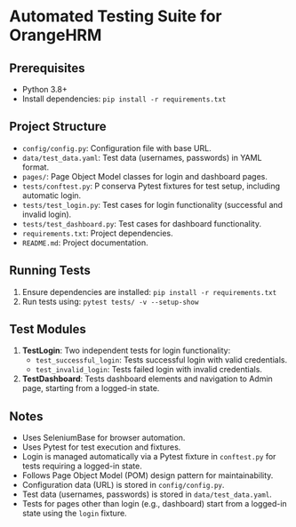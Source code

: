 # Automated Testing Suite for OrangeHRM

## Prerequisites
- Python 3.8+
- Install dependencies: `pip install -r requirements.txt`

## Project Structure
- `config/config.py`: Configuration file with base URL.
- `data/test_data.yaml`: Test data (usernames, passwords) in YAML format.
- `pages/`: Page Object Model classes for login and dashboard pages.
- `tests/conftest.py`: P conserva Pytest fixtures for test setup, including automatic login.
- `tests/test_login.py`: Test cases for login functionality (successful and invalid login).
- `tests/test_dashboard.py`: Test cases for dashboard functionality.
- `requirements.txt`: Project dependencies.
- `README.md`: Project documentation.

## Running Tests
1. Ensure dependencies are installed: `pip install -r requirements.txt`
2. Run tests using: `pytest tests/ -v --setup-show`

## Test Modules
1. **TestLogin**: Two independent tests for login functionality:
   - `test_successful_login`: Tests successful login with valid credentials.
   - `test_invalid_login`: Tests failed login with invalid credentials.
2. **TestDashboard**: Tests dashboard elements and navigation to Admin page, starting from a logged-in state.

## Notes
- Uses SeleniumBase for browser automation.
- Uses Pytest for test execution and fixtures.
- Login is managed automatically via a Pytest fixture in `conftest.py` for tests requiring a logged-in state.
- Follows Page Object Model (POM) design pattern for maintainability.
- Configuration data (URL) is stored in `config/config.py`.
- Test data (usernames, passwords) is stored in `data/test_data.yaml`.
- Tests for pages other than login (e.g., dashboard) start from a logged-in state using the `login` fixture.